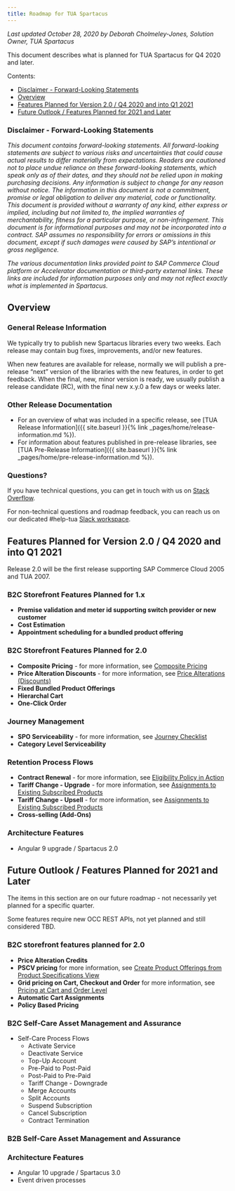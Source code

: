 ```yaml
---
title: Roadmap for TUA Spartacus
---
```


*Last updated October 28, 2020 by Deborah Cholmeley-Jones, Solution Owner, TUA Spartacus*

This document describes what is planned for TUA Spartacus for Q4 2020 and later.


Contents:

- [Disclaimer - Forward-Looking Statements](#disclaimer---forward-looking-statements)
- [Overview](#overview)
- [Features Planned for Version 2.0 / Q4 2020 and into Q1 2021](#features-planned-for-version-20--q4-2020-and-into-q1-2021)
- [Future Outlook / Features Planned for 2021 and Later](#future-outlook--features-planned-for-2021-and-later)

### Disclaimer - Forward-Looking Statements

*This document contains forward-looking statements. All forward-looking statements are subject to various risks and uncertainties that could cause actual results to differ materially from expectations. Readers are cautioned not to place undue reliance on these forward-looking statements, which speak only as of their dates, and they should not be relied upon in making purchasing decisions. Any information is subject to change for any reason without notice. The information in this document is not a commitment, promise or legal obligation to deliver any material, code or functionality.  This document is provided without a warranty of any kind, either express or implied, including but not limited to, the implied warranties of merchantability, fitness for a particular purpose, or non-infringement. This document is for informational purposes and may not be incorporated into a contract. SAP assumes no responsibility for errors or omissions in this document, except if such damages were caused by SAP’s intentional or gross negligence.*

*The various documentation links provided point to SAP Commerce Cloud platform or Accelerator documentation or third-party external links. These links are included for information purposes only and may not reflect exactly what is implemented in Spartacus.*

## Overview

### General Release Information

We typically try to publish new Spartacus libraries every two weeks.  Each release may contain bug fixes, improvements, and/or new features.

When new features are available for release, normally we will publish a pre-release “next” version of the libraries with the new features, in order to get feedback. When the final, new, minor version is ready, we usually publish a release candidate (RC), with the final new x.y.0 a few days or weeks later.

### Other Release Documentation

- For an overview of what was included in a specific release, see [TUA Release Information]({{ site.baseurl }}{% link _pages/home/release-information.md %}).
- For information about features published in pre-release libraries, see [TUA Pre-Release Information]({{ site.baseurl }}{% link _pages/home/pre-release-information.md %}).

### Questions?

If you have technical questions, you can get in touch with us on [Stack Overflow](https://stackoverflow.com/questions/tagged/spartacus-storefront). 

For non-technical questions and roadmap feedback, you can reach us on our dedicated #help-tua [Slack workspace](https://join.slack.com/t/spartacus-storefront/shared_invite/enQtNDM1OTI3OTMwNjU5LTg1NGVjZmFkZjQzODc1MzFhMjc3OTZmMzIzYzg0YjMwODJiY2YxYjA5MTE5NjVmN2E5NjMxNjEzMGNlMDRjMjU). 

## Features Planned for Version 2.0 / Q4 2020 and into Q1 2021

Release 2.0 will be the first release supporting SAP Commerce Cloud 2005 and TUA 2007.

### B2C Storefront Features Planned for 1.x

- **Premise validation and meter id supporting switch provider or new customer** 
- **Cost Estimation**
- **Appointment scheduling for a bundled product offering** 

### B2C Storefront Features Planned for 2.0

- **Composite Pricing** - for more information, see [Composite Pricing](https://help.sap.com/viewer/32f0086927f44c9ab1199f1dab8833cd/2007/en-US/2e0fa8602fff440ba756e1a0a8390ea3.html)
- **Price Alteration Discounts** - for more information, see [Price Alterations (Discounts)](https://help.sap.com/viewer/32f0086927f44c9ab1199f1dab8833cd/2007/en-US/61b21155624e4a498632964bc566e1eb.html)
- **Fixed Bundled Product Offerings**
- **Hierarchal Cart**
- **One-Click Order** 

### Journey Management

- **SPO Serviceability** - for more information, see [Journey Checklist](https://help.sap.com/viewer/32f0086927f44c9ab1199f1dab8833cd/2007/en-US/39a59f20c92f4a0090c7ef2d007d623c.html)
- **Category Level Serviceability** 

### Retention Process Flows

- **Contract Renewal** - for more information, see [Eligibility Policy in Action](https://help.sap.com/viewer/32f0086927f44c9ab1199f1dab8833cd/2007/en-US/341e50fcd20149d68735656c5c1b1fff.html)
- **Tariff Change - Upgrade** - for more information, see [Assignments to Existing Subscribed Products](https://help.sap.com/viewer/c762d9007c5c4f38bafbe4788446983e/2007/en-US/b0c9085e723a4f289df9d83d7b2a52ba.html)
- **Tariff Change - Upsell** - for more information, see [Assignments to Existing Subscribed Products](https://help.sap.com/viewer/32f0086927f44c9ab1199f1dab8833cd/2007/en-US/db4426fef46d4db5996f8ed8501052a4.html)
- **Cross-selling (Add-Ons)**

### Architecture Features

- Angular 9 upgrade / Spartacus 2.0 
    
## Future Outlook / Features Planned for 2021 and Later

The items in this section are on our future roadmap - not necessarily yet planned for a specific quarter.

Some features require new OCC REST APIs, not yet planned and still considered TBD.

### B2C storefront features planned for 2.0

- **Price Alteration Credits** 
- **PSCV pricing** for more information, see [Create Product Offerings from Product Specifications View](https://help.sap.com/viewer/32f0086927f44c9ab1199f1dab8833cd/2007/en-US/a37d0f967d2c49d38314b328753c143e.html)
- **Grid pricing on Cart, Checkout and Order** for more information, see [Pricing at Cart and Order Level](https://help.sap.com/viewer/c762d9007c5c4f38bafbe4788446983e/2007/en-US/91a9faae27bb4a7f8baa46a57078cd61.html)
- **Automatic Cart Assignments**
- **Policy Based Pricing**

### B2C Self-Care Asset Management and Assurance

- Self-Care Process Flows
    - Activate Service
    - Deactivate Service
    - Top-Up Account
    - Pre-Paid to Post-Paid
    - Post-Paid to Pre-Paid
    - Tariff Change - Downgrade
    - Merge Accounts
    - Split Accounts
    - Suspend Subscription
    - Cancel Subscription
    - Contract Termination

### B2B Self-Care Asset Management and Assurance 

### Architecture Features

- Angular 10 upgrade / Spartacus 3.0
- Event driven processes

